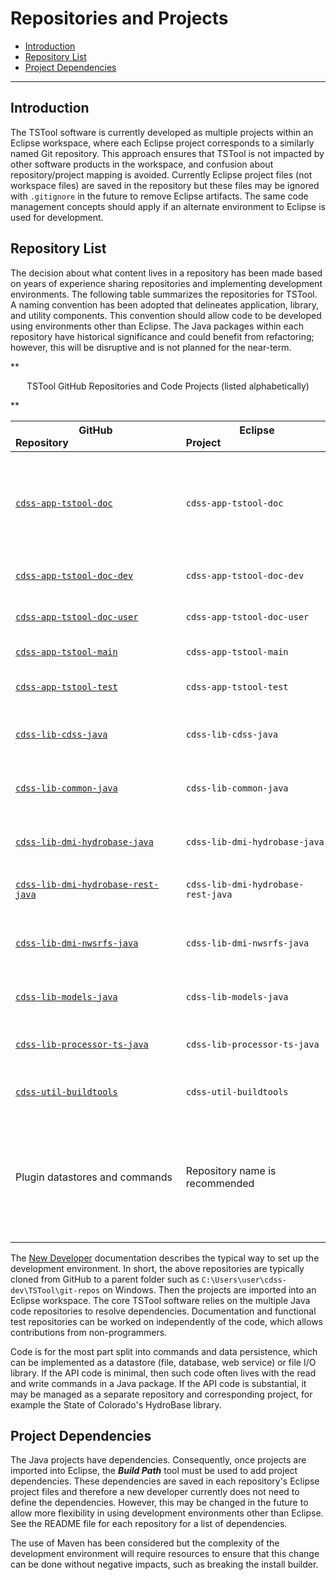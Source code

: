 # Repositories and Projects #

*   [Introduction](#introduction)
*   [Repository List](#repository-list)
*   [Project Dependencies](#project-dependencies)

---------------

## Introduction ##

The TSTool software is currently developed as multiple projects within an Eclipse workspace,
where each Eclipse project corresponds to a similarly named Git repository.
This approach ensures that TSTool is not impacted by other software products in the workspace,
and confusion about repository/project mapping is avoided.
Currently Eclipse project files (not workspace files) are saved in the repository but these files
may be ignored with `.gitignore` in the future to remove Eclipse artifacts.
The same code management concepts should apply if an alternate environment to Eclipse is used for development.

## Repository List ##

The decision about what content lives in a repository has been made based on years
of experience sharing repositories and implementing development environments.
The following table summarizes the repositories for TSTool.
A naming convention has been adopted that delineates application, library, and utility components.
This convention should allow code to be developed using environments other than Eclipse.
The Java packages within each repository have historical significance and could benefit from
refactoring; however, this will be disruptive and is not planned for the near-term.

**<p style="text-align: center;">
TSTool GitHub Repositories and Code Projects (listed alphabetically)
</p>**

|**GitHub Repository**&nbsp;&nbsp;&nbsp;&nbsp;&nbsp;&nbsp;&nbsp;&nbsp;&nbsp;&nbsp;&nbsp;&nbsp;&nbsp;&nbsp;&nbsp;&nbsp;&nbsp;&nbsp;&nbsp;&nbsp;&nbsp;&nbsp;&nbsp;&nbsp;&nbsp;&nbsp;&nbsp;&nbsp;&nbsp;&nbsp;&nbsp;&nbsp;&nbsp;&nbsp;&nbsp;&nbsp;&nbsp;&nbsp;&nbsp;&nbsp;|**Eclipse Project**&nbsp;&nbsp;&nbsp;&nbsp;&nbsp;&nbsp;&nbsp;&nbsp;&nbsp;&nbsp;&nbsp;&nbsp;&nbsp;&nbsp;&nbsp;&nbsp;&nbsp;&nbsp;&nbsp;&nbsp;&nbsp;&nbsp;&nbsp;&nbsp;&nbsp;&nbsp;&nbsp;&nbsp;&nbsp;&nbsp;&nbsp;&nbsp;&nbsp;&nbsp;&nbsp;&nbsp;&nbsp;&nbsp;&nbsp;&nbsp;|**Primary File Type**|**Description**|
|--|--|--|--|
|[`cdss-app-tstool-doc`](https://github.com/OpenCDSS/cdss-app-tstool-doc)|`cdss-app-tstool-doc`|Word and PDF|Archive of legacy user documentation, some developer documentation (**files are typically edited with Word outside of Eclipse)**|
|[`cdss-app-tstool-doc-dev`](https://github.com/OpenCDSS/cdss-app-tstool-doc-dev)|`cdss-app-tstool-doc-dev`|Markdown|Markdown/MkDocs developer documentation|
|[`cdss-app-tstool-doc-user`](https://github.com/OpenCDSS/cdss-app-tstool-doc-user)|`cdss-app-tstool-doc-user`|Markdown|Markdown/MkDocs user documentation|
|[`cdss-app-tstool-main`](https://github.com/OpenCDSS/cdss-app-tstool-main)|`cdss-app-tstool-main`|Java|Main TSTool application code|
|[`cdss-app-tstool-test`](https://github.com/OpenCDSS/cdss-app-tstool-test)|`cdss-app-tstool-test`|TSTool command files|Functional tests using built-in test features.|
|[`cdss-lib-cdss-java`](https://github.com/OpenCDSS/cdss-lib-cdss-java)|`cdss-lib-cdss-java`|Java|CDSS code components shared across CDSS applications|
|[`cdss-lib-common-java`](https://github.com/OpenCDSS/cdss-lib-common-java)|`cdss-lib-common-java`|Java|Utility code components shared across applications|
|[`cdss-lib-dmi-hydrobase-java`](https://github.com/OpenCDSS/cdss-lib-dmi-hydrobase-java)|`cdss-lib-dmi-hydrobase-java`|Java|API for Colorado's HydroBase database and web services|
|[`cdss-lib-dmi-hydrobase-rest-java`](https://github.com/OpenCDSS/cdss-lib-dmi-hydrobase-rest-java)|`cdss-lib-dmi-hydrobase-rest-java`|Java|API for Colorado's HydroBase REST web services|
|[`cdss-lib-dmi-nwsrfs-java`](https://github.com/OpenCDSS/cdss-lib-dmi-nwsrfs-java)|`cdss-lib-dmi-nwsrfs-java`|Java|Legacy API for National Weather Service River Forecast Center models|
|[`cdss-lib-models-java`](https://github.com/OpenCDSS/cdss-lib-models-java)|`cdss-lib-models-java`|Java|API for CDSS StateCU and StateMod models|
|[`cdss-lib-processor-ts-java`](https://github.com/OpenCDSS/cdss-lib-processor-ts-java)|`cdss-lib-processor-ts-java`|Java|API for TSTool command processor and commands|
|[`cdss-util-buildtools`](https://github.com/OpenCDSS/cdss-util-buildtools)|`cdss-util-buildtools`|NSIS, Launch4J, various|Utility programs to build TSTool installer|
|Plugin datastores and commands|Repository name is recommended|Java|Repositories and projects for plugin datastores and commands can be added to the workspace.  Plugins are a new design element and the approach will evolve.|

The [New Developer](../../dev-new/overview.md) documentation describes the typical way to set up the development environment.
In short, the above repositories are typically cloned from GitHub to a parent folder such as
`C:\Users\user\cdss-dev\TSTool\git-repos` on Windows.
Then the projects are imported into an Eclipse workspace.
The core TSTool software relies on the multiple Java code repositories to resolve dependencies.
Documentation and functional test repositories can be worked on independently of the code,
which allows contributions from non-programmers.

Code is for the most part split into commands and data persistence, which can be implemented as a datastore
(file, database, web service) or file I/O library.
If the API code is minimal, then such code often lives with the read and write commands in a Java package.
If the API code is substantial, it may be managed as a separate repository and corresponding project,
for example the State of Colorado's HydroBase library.

## Project Dependencies ##

The Java projects have dependencies.  Consequently, once projects are imported into Eclipse,
the ***Build Path*** tool must be used to add project dependencies.
These dependencies are saved in each repository's Eclipse project files and therefore
a new developer currently does not need to define the dependencies.
However, this may be changed in the future to allow more flexibility in using development
environments other than Eclipse.
See the README file for each repository for a list of dependencies.

The use of Maven has been considered but the complexity of the development environment
will require resources to ensure that this change can be done without negative impacts,
such as breaking the install builder.

